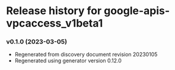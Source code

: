 # Release history for google-apis-vpcaccess_v1beta1

### v0.1.0 (2023-03-05)

* Regenerated from discovery document revision 20230105
* Regenerated using generator version 0.12.0

